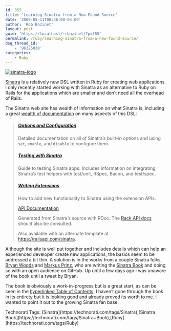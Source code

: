 ```yaml
---
id: 355
title: 'Learning Sinatra from a New Found Source'
date: '2009-05-11T08:36:00-04:00'
author: 'Rob Bazinet'
layout: post
guid: 'https://localhost/~rbazinet/?p=355'
permalink: /ruby/learning-sinatra-from-a-new-found-source/
dsq_thread_id:
    - '96325038'
categories:
    - Ruby
---
```


[![sinatra-logo](https://accidentaltechnologist.com/files/media/image/WindowsLiveWriter/LearnSinatrafromtheSourceFrameworkDocume_7A2E/sinatra-logo_thumb.jpg "sinatra-logo")](https://accidentaltechnologist.com/files/media/image/WindowsLiveWriter/LearnSinatrafromtheSourceFrameworkDocume_7A2E/sinatra-logo_2.jpg)

[Sinatra](https://www.sinatrarb.com/) is a relatively new DSL written in Ruby for creating web applications. I only recently started working with Sinatra as an alternative to Ruby on Rails for the applications which are smaller and don’t need all the overhead of Rails.

The Sinatra web site has wealth of information on what Sinatra is, including a great [wealth of documentation](https://www.sinatrarb.com/documentation.html) on many aspects of this DSL:

> ##### [Options and Configuration](https://www.sinatrarb.com/configuration.html)
> 
> Detailed documentation on all of Sinatra’s built-in options and using `set`, `enable`, and `disable` to configure them.
> 
> ##### [Testing with Sinatra](https://www.sinatrarb.com/testing.html)
> 
> Guide to testing Sinatra apps. Includes information on integrating Sinatra’s test helpers with test/unit, RSpec, Bacon, and test/spec.
> 
> ##### [Writing Extensions](https://www.sinatrarb.com/extensions.html)
> 
> How to add new functionality to Sinatra using the extension APIs.
> 
> [API Documentation](https://www.sinatrarb.com/api/index.html)
> 
> Generated from Sinatra’s source with RDoc. The [Rack API docs](https://rack.rubyforge.org/doc/) should also be consulted.
> 
> Also available with an alternate template at <https://railsapi.com/sinatra>.

Although the site is well put together and includes details which can help an experienced developer create new applications, the basics seem to be addressed a bit thin. A solution is in the works from a couple Sinatra folks, [Bryan Woods](https://wilsoncolab.com/blog/bryan/) and [Markus Prinz](https://blog.nuclearsquid.com/), who are writing the [Sinatra Book](https://github.com/sinatra/sinatra-book/tree/master) and doing so with an open audience on GitHub. Up until a few days ago I was unaware of the book until a tweet by Bryan.

The book is obviously a work-in-progress but is a great start, as can be seen in the [hyperlinked Table of Contents](https://sinatra-book.gittr.com/). I haven’t gone through the book in its entirety but it is looking good and already proved its worth to me. I wanted to point it out to the growing Sinatra fan base.

<div class="wlWriterEditableSmartContent" id="scid:0767317B-992E-4b12-91E0-4F059A8CECA8:7e40a521-e878-4907-8232-b8ebd2f0b336" style="margin: 0px; padding: 0px; display: inline; float: none;">Technorati Tags: [Sinatra](https://technorati.com/tags/Sinatra),[Sinatra Book](https://technorati.com/tags/Sinatra+Book),[Ruby](https://technorati.com/tags/Ruby)</div>